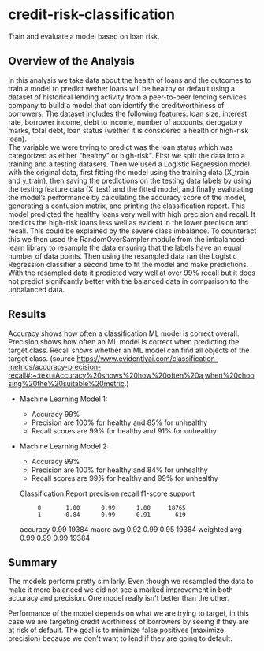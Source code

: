 # credit-risk-classification
Train and evaluate a model based on loan risk.

## Overview of the Analysis


In this analysis we take data about the health of loans and the outcomes to train a model to predict wether loans will be healthy or default using a dataset of historical lending activity from a peer-to-peer lending services company to build a model that can identify the creditworthiness of borrowers.
The dataset includes the following features: loan size, interest rate, borrower income, debt to income, number of accounts, derogatory marks, total debt, loan status (wether it is considered a health or high-risk loan).  
The variable we were trying to predict was the loan status which was categorized as either "healthy" or high-risk". 
First we split the data into a training and a testing datasets.  Then we used a Logistic Regression model with the original data, first fitting the model using the training data (X_train and y_train), then saving the predictions on the testing data labels by using the testing feature data (X_test) and the fitted model, and finally evalutating the model’s performance by calculating the accuracy score of the model, generating a confusion matrix, and printing the classification report.
This model predicted the healthy loans very well with high precision and recall. It predicts the high-risk loans less well as evident in the lower precision and recall. This could be explained by the severe class imbalance.
To counteract this we then used the RandomOverSampler module from the imbalanced-learn library to resample the data ensuring that the labels have an equal number of data points. Then using the resampled data ran the Logistic Regression classifier a second time to fit the model and make predictions.  With the resampled data it predicted very well at over 99% recall but it does not predict signifcantly better with the balanced data in comparison to the unbalanced data.


## Results

Accuracy shows how often a classification ML model is correct overall. 
Precision shows how often an ML model is correct when predicting the target class. 
Recall shows whether an ML model can find all objects of the target class. 
(source https://www.evidentlyai.com/classification-metrics/accuracy-precision-recall#:~:text=Accuracy%20shows%20how%20often%20a,when%20choosing%20the%20suitable%20metric.)

* Machine Learning Model 1:

  * Accuracy 99% 
  * Precision are 100% for healthy and 85% for unhealthy
  * Recall scores are 99% for healthy and  91% for unhealthy

* Machine Learning Model 2:

  * Accuracy 99%
  * Precision are 100% for healthy and 84% for unhealthy
  * Recall scores are 99% for healthy and  99% for unhealthy
  
  Classification Report
              precision    recall  f1-score   support

           0       1.00      0.99      1.00     18765
           1       0.84      0.99      0.91       619

    accuracy                           0.99     19384
   macro avg       0.92      0.99      0.95     19384
weighted avg       0.99      0.99      0.99     19384

## Summary

The models perform pretty similarly. Even though we resampled the data to make it more balanced we did not see a marked improvement in both accuracy and precision. One model really isn't better than the other. 

Performance of the model depends on what we are trying to target, in this case we are targeting credit worthiness of borrowers by seeing if they are at risk of default. The goal is to minimize false positives (maximize precision) because we don't want to lend if they are going to default.  
